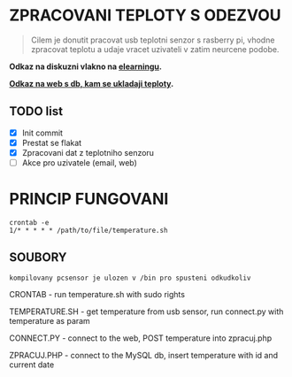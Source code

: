 # ZPRACOVANI TEPLOTY S ODEZVOU

> Cilem je donutit pracovat usb teplotni senzor s rasberry pi, vhodne zpracovat teplotu a udaje vracet uzivateli v zatim neurcene podobe.

**Odkaz na diskuzni vlakno na [elearningu](https://elearning.tul.cz/mod/forum/discuss.php?d=944&mode=1).**

**[Odkaz na web s db, kam se ukladaji teploty](http://silenyprojekt.4fan.cz/zpracuj.php).**

## TODO list
- [x] Init commit
- [x] Prestat se flakat
- [x] Zpracovani dat z teplotniho senzoru
- [ ] Akce pro uzivatele (email, web)

# PRINCIP FUNGOVANI
```
crontab -e
1/* * * * * /path/to/file/temperature.sh
```

## SOUBORY
```
kompilovany pcsensor je ulozen v /bin pro spusteni odkudkoliv
```
CRONTAB - run temperature.sh with sudo rights

TEMPERATURE.SH - get temperature from usb sensor, run connect.py with temperature as param

CONNECT.PY - connect to the web, POST temperature into zpracuj.php

ZPRACUJ.PHP - connect to the MySQL db, insert temperature with id and current date
